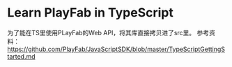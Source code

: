 # Learn PlayFab in TypeScript

为了能在TS里使用PLayFab的Web API，将其库直接拷贝进了src里。
参考资料：https://github.com/PlayFab/JavaScriptSDK/blob/master/TypeScriptGettingStarted.md